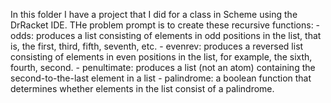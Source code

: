 In this folder I have a project that I did for a class in Scheme using the DrRacket IDE. 
THe problem prompt is to create these recursive functions:
    - odds:  produces a list consisting of elements in odd positions in the list, that is, the first, third, fifth, seventh, etc.
    - evenrev:  produces a reversed list consisting of elements in even positions in the list, for example, the sixth, fourth, second.
    - penultimate:  produces a list (not an atom) containing the second-to-the-last element in a list
    - palindrome:  a boolean function that determines whether elements in the list consist of a palindrome. 
